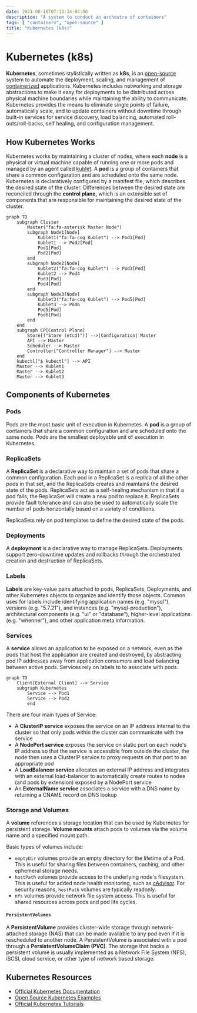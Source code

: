 ```yaml
---
date: 2021-08-18T07:13:14-04:00
description: "A system to conduct an orchestra of containers"
tags: [ "containers", "open-source" ]
title: "Kubernetes (k8s)"
---
```


# Kubernetes (k8s)

**Kubernetes**, sometimes stylistically written as **k8s**, is an [open-source](open-source.md) system to automate the deployment, scaling, and management of [containerized](containers.md) applications. Kubernetes includes networking and storage abstractions to make it easy for deployments to be distributed across physical machine boundaries while maintaining the ability to communicate. Kubernetes provides the means to eliminate single points of failure, automatically scale, and to update containers without downtime through built-in services for service discovery, load balancing, automated roll-outs/roll-backs, self healing, and configuration management.

## How Kubernetes Works

Kubernetes works by maintaining a cluster of nodes, where each **node** is a physical or virtual machine capable of running one or more pods and managed by an agent called [kublet](https://kubernetes.io/docs/reference/command-line-tools-reference/kubelet/). A **pod** is a group of containers that share a common configuration and are scheduled onto the same node. Kubernetes is declaratively configured by a manifest file, which describes the desired state of the cluster. Differences between the desired state are reconciled through the **control plane**, which is an extensible set of components that are responsible for maintaining the desired state of the cluster.

```mermaid
graph TD
    subgraph Cluster
		Master("fa:fa-asterisk Master Node")
        subgraph Node1[Node]
            Kublet1("fa:fa-cog Kublet") --> Pod1[Pod]
            Kublet1 --> Pod2[Pod]
            Pod1[Pod]
            Pod2[Pod]
        end
		subgraph Node2[Node]
            Kublet2("fa:fa-cog Kublet") --> Pod3[Pod]
            Kublet2 --> Pod4
            Pod3[Pod]
            Pod4[Pod]
        end
        subgraph Node3[Node]
            Kublet3("fa:fa-cog Kublet") --> Pod5[Pod]
            Kublet3 --> Pod6
            Pod5[Pod]
            Pod6[Pod]
        end
    end
    subgraph CP[Control Plane]
		Store[("Store (etcd)")] -->|Configuration| Master
        API --> Master
        Scheduler --> Master
        Controller["Controller Manager"] --> Master
    end
    kubectl["$ kubectl"] --> API
    Master --> Kublet1
    Master --> Kublet2
    Master --> Kublet3
```

## Components of Kubernetes

### Pods

Pods are the most basic unit of execution in Kubernetes. A **pod** is a group of containers that share a common configuration and are scheduled onto the same node. Pods are the smallest deployable unit of execution in Kubernetes.

### ReplicaSets

A **ReplicaSet** is a declarative way to maintain a set of pods that share a common configuration. Each pod in a ReplicaSet is a replica of all the other pods in that set, and the ReplicaSets creates and maintains the desired state of the pods. ReplicaSets act as a self-healing mechanism in that if a pod fails, the ReplicaSet will create a new pod to replace it. ReplicaSets provide fault tolerance and can also be used to automatically scale the number of pods horizontally based on a variety of conditions.

ReplicaSets rely on pod templates to define the desired state of the pods.

### Deployments

A **deployment** is a declarative way to manage ReplicaSets. Deployments support zero-downtime updates and rollbacks through the orchestrated creation and destruction of ReplicaSets.

### Labels

**Labels** are key-value pairs attached to pods, ReplicaSets, Deployments, and other Kubernetes objects to organize and identify those objects. Common uses for labels include identifying application names (e.g. "mysql"), versions (e.g. "5.7.21"), and instances (e.g. "mysql-production"), architectural components (e.g. "ui" or "database"), higher-level applications (e.g. "whenner"), and other application meta information.

### Services

A **service** allows an application to be exposed on a network, even as the pods that host the application are created and destroyed, by abstracting pod IP addresses away from application consumers and load balancing between active pods. Services rely on labels to to associate with pods.

```mermaid
graph TD
	Client[External Client] --> Service
	subgraph Kubernetes
		Service --> Pod1
		Service --> Pod2
		end
```

There are four main types of Service:

* A **ClusterIP service** exposes the service on an IP address internal to the cluster so that only pods within the cluster can communicate with the service
* A **NodePort service** exposes the service on static port on each node's IP address so that the service is accessible from outside the cluster, the node then uses a ClusterIP service to proxy requests on that port to an appropriate pod
* A **LoadBalancer service** allocates an external IP address and integrates with an external load-balancer to automatically create routes to nodes (and pods by extension) exposed by a NodePort service
* An **ExternalName service** associates a service with a DNS name by returning a CNAME record on DNS lookup

### Storage and Volumes

A **volume** references a storage location that can be used by Kubernetes for persistent storage. **Volume mounts** attach pods to volumes via the volume name and a specified mount path.

Basic types of volumes include:

* `emptyDir` volumes provide an empty directory for the lifetime of a Pod. This is useful for sharing files between containers, caching, and other ephemeral storage needs.
* `hostPath` volumes provide access to the underlying node's filesystem. This is useful for added node health monitoring, such as [cAdvisor](https://github.com/google/cadvisor). For security reasons, `hostPath` volumes are typically readonly.
* `nfs` volumes provide network file system access. This is useful for shared resources across pods and pod life cycles.

#### `PersistentVolumes`

A **PersistentVolume** provides cluster-wide storage through network-attached storage (NAS) that can be made available to any pod even if it is rescheduled to another node. A PersistentVolume is associated with a pod through a **PersistentVolumeClaim (PVC)**. The storage that backs a persistent volume is usually implemented as a Network File System (NFS), iSCSI, cloud service, or other type of network based storage.

<!--

### ConfigMaps and Secrets

Key-value pairs that can be used to store and retrieve configuration data.

-->

## Kubernetes Resources

* [Official Kubernetes Documentation](https://kubernetes.io/docs/home/)
* [Open Source Kubernetes Examples](https://github.com/kubernetes/examples)
* [Official Kubernetes Tutorials](https://kubernetes.io/docs/tutorials/)
